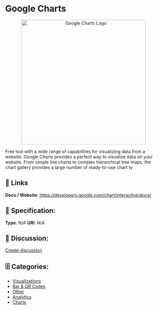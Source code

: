 # Google Charts
<p align="center">
    <img width="400" src="https://raw.githubusercontent.com/apis-list/apis-list/main/apis/google-charts/logo_256x256.png" alt="Google Charts Logo"/>
</p>

Free tool with a wide range of capabilities for visualizing data from a website. Google Charts provides a perfect way to visualize data on your website.  From simple line charts to complex hierarchical tree maps, the chart gallery provides a large number of ready-to-use chart ty

##  🔗 Links
**Docs / Website**: https://developers.google.com/chart/interactive/docs/

## 🧬 Specification:
**Type**: N/A
**URI**: N/A

## 💬 Discussion:
[Create discussion](https://github.com/apis-list/apis-list/discussions/new)

## 🗄️ Categories:
- [Visualizations](https://github.com/apis-list/apis-list#visualizations)
- [Bar & QR Codes](https://github.com/apis-list/apis-list#bar--qr-codes)
- [Other](https://github.com/apis-list/apis-list#other)
- [Analytics](https://github.com/apis-list/apis-list#analytics)
- [Charts](https://github.com/apis-list/apis-list#charts)



